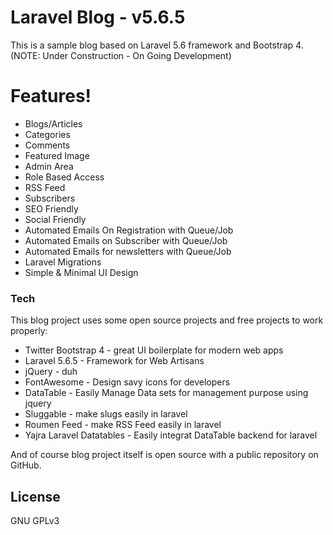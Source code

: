 # Laravel Blog - v5.6.5
This is a sample blog based on Laravel 5.6 framework and Bootstrap 4.
(NOTE: Under Construction - On Going Development)
# Features!
  - Blogs/Articles
  - Categories
  - Comments
  - Featured Image
  - Admin Area
  - Role Based Access
  - RSS Feed
  - Subscribers
  - SEO Friendly
  - Social Friendly
  - Automated Emails On Registration with Queue/Job
  - Automated Emails on Subscriber with Queue/Job
  - Automated Emails for newsletters with Queue/Job
  - Laravel Migrations
  - Simple & Minimal UI Design


### Tech
This blog project uses some open source projects and free projects to work properly:
* Twitter Bootstrap 4 - great UI boilerplate for modern web apps
* Laravel 5.6.5 - Framework for Web Artisans
* jQuery - duh
* FontAwesome - Design savy icons for developers
* DataTable - Easily Manage Data sets for management purpose using jquery
* Sluggable - make slugs easily in laravel
* Roumen Feed - make RSS Feed easily in laravel
* Yajra Laravel Datatables - Easily integrat DataTable backend for laravel

And of course blog project itself is open source with a public repository on GitHub.

License
----

GNU GPLv3
